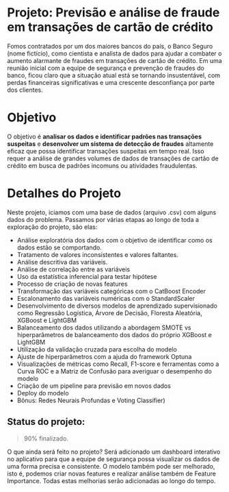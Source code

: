# Projeto: Previsão e análise de fraude em transações de cartão de crédito
 Fomos contratados por um dos maiores bancos do país, o Banco Seguro (nome fictício), como cientista e analista de dados para ajudar a combater o aumento alarmante de fraudes em transações de cartão de crédito. Em uma reunião inicial com a equipe de segurança e prevenção de fraudes do banco, ficou claro que a situação atual está se tornando insustentável, com perdas financeiras significativas e uma crescente desconfiança por parte dos clientes.

# Objetivo 

O objetivo é **analisar os dados e identificar padrões nas transações suspeitas** e  **desenvolver um sistema de detecção de fraudes** altamente eficaz que possa identificar transações suspeitas em tempo real. Isso requer a análise de grandes volumes de dados de transações de cartão de crédito em busca de padrões incomuns ou atividades fraudulentas.

# Detalhes do Projeto

Neste projeto, iciamos com uma base de dados (arquivo .csv) com alguns dados do problema. Passamos por várias etapas ao longo de toda a exploração do projeto, são elas: 

+ Análise exploratória dos dados com o objetivo de identificar como os dados estão se comportando.
+ Tratamento de valores inconsistentes e valores faltantes.
+ Análise descritiva das variáveis.
+ Análise de correlação entre as variáveis
+ Uso da estatística inferencial para testar hipótese
+ Processo de criação de novas features
+ Transformação das variáveis categóricas com o CatBoost Encoder
+ Escalonamento das variáveis numéricas com o StandardScaler
+ Desenvolvimento de diversos modelos de aprendizado supervisionado como Regressão Logística, Árvore de Decisão, Floresta Aleatória, XGBoost e LightGBM
+ Balanceamento dos dados utilizando a abordagem SMOTE vs hiperparâmetros de balanceamento dos dados do próprio XGBoost e LightGBM
+ Utilização da validação cruzada para escolha do modelo
+ Ajuste de hiperparâmetros com a ajuda do framework Optuna
+ Visualizações de métricas como Recall, F1-score e ferramentas como a Curva ROC e a Matriz de Confusão para averiguar o desempenho do modelo
+ Criação de um pipeline para previsão em novos dados
+ Deploy do modelo
+ Bônus: Redes Neurais Profundas e Voting Classifier)

## Status do projeto: 

> 90% finalizado.

O que ainda será feito no projeto? Será adicionado um dashboard interativo no aplicativo para que a equipe de segurança possa visualizar os dados de uma forma precisa e consistente. O modelo também pode ser melhorado, isto é, podemos criar novas features e realizar análise também de Feature Importance. Todas estas melhorias serão adicionadas ao longo do tempo. 
